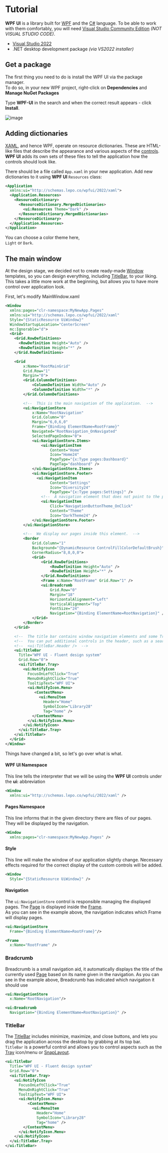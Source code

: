 # Tutorial
**WPF UI** is a library built for [WPF](https://docs.microsoft.com/en-us/visualstudio/designers/getting-started-with-wpf) and the [C#](https://docs.microsoft.com/en-us/dotnet/csharp/) language. To be able to work with them comfortably, you will need [Visual Studio Community Edition](https://visualstudio.microsoft.com/vs/community/) *(NOT VISUAL STUDIO CODE)*.

 - [Visual Studio 2022](https://visualstudio.microsoft.com/vs/community/)
 - .NET desktop development package *(via VS2022 installer)*

## Get a package
The first thing you need to do is install the WPF UI via the package manager.  
To do so, in your new WPF project, right-click on **Dependencies** and **Manage NuGet Packages**

Type **WPF-UI** in the search and when the correct result appears - click **Install**.

![image](https://user-images.githubusercontent.com/13592821/158079885-7715b552-bbc6-4574-bac9-92ecb7b161d8.png)

## Adding dictionaries
[XAML](https://docs.microsoft.com/en-us/dotnet/desktop/wpf/xaml/?view=netdesktop-6.0), and hence WPF, operate on resource dictionaries. These are HTML-like files that describe the appearance and various aspects of the [controls](https://Wpf.Ui.lepo.co/documentation/controls).  
**WPF UI** adds its own sets of these files to tell the application how the controls should look like.

There should be a file called `App.xaml` in your new application. Add new dictionaries to it using **WPF UI** `Resources` class:

```xml
<Application
  xmlns:ui="http://schemas.lepo.co/wpfui/2022/xaml">
  <Application.Resources>
    <ResourceDictionary>
      <ResourceDictionary.MergedDictionaries>
        <ui:Resources Theme="Dark" />
      </ResourceDictionary.MergedDictionaries>
    </ResourceDictionary>
  </Application.Resources>
</Application>

```

You can choose a color theme here,  
`Light` or `Dark`.

## The main window
At the design stage, we decided not to create ready-made [Window](https://docs.microsoft.com/en-us/dotnet/api/system.windows.window?view=windowsdesktop-6.0) templates, so you can design everything, including [TitleBar](https://github.com/lepoco/wpfui/blob/main/WPFUI/Controls/TitleBar.cs), to your liking. This takes a little more work at the beginning, but allows you to have more control over application look.

First, let's modify MainWindow.xaml

```xml
<Window
  xmlns:pages="clr-namespace:MyNewApp.Pages"
  xmlns:ui="http://schemas.lepo.co/wpfui/2022/xaml"
  Style="{StaticResource UiWindow}"
  WindowStartupLocation="CenterScreen"
  mc:Ignorable="d">
  <Grid>
    <Grid.RowDefinitions>
      <RowDefinition Height="Auto" />
      <RowDefinition Height="*" />
    </Grid.RowDefinitions>

    <Grid
        x:Name="RootMainGrid"
        Grid.Row="1"
        Margin="0">
        <Grid.ColumnDefinitions>
            <ColumnDefinition Width="Auto" />
            <ColumnDefinition Width="*" />
        </Grid.ColumnDefinitions>

        <!--  This is the main navigation of the application.  -->
        <ui:NavigationStore
            x:Name="RootNavigation"
            Grid.Column="0"
            Margin="6,0,6,0"
            Frame="{Binding ElementName=RootFrame}"
            Navigated="RootNavigation_OnNavigated"
            SelectedPageIndex="0">
            <ui:NavigationStore.Items>
                <ui:NavigationItem
                    Content="Home"
                    Icon="Home24"
                    PageType="{x:Type pages:Dashboard}"
                    PageTag="dashboard" />
            </ui:NavigationStore.Items>
            <ui:NavigationStore.Footer>
              <ui:NavigationItem
                    Content="Settings"
                    Icon="Diversity24"
                    PageType="{x:Type pages:Settings}" />
                <!--  A navigation element that does not point to the page can be used as a button.  -->
                <ui:NavigationItem
                    Click="NavigationButtonTheme_OnClick"
                    Content="Theme"
                    Icon="DarkTheme24" />
            </ui:NavigationStore.Footer>
        </ui:NavigationStore>

        <!--  We display our pages inside this element.  -->
        <Border
            Grid.Column="1"
            Background="{DynamicResource ControlFillColorDefaultBrush}"
            CornerRadius="8,0,0,0">
            <Grid>
                <Grid.RowDefinitions>
                    <RowDefinition Height="Auto" />
                    <RowDefinition Height="*" />
                </Grid.RowDefinitions>
                <Frame x:Name="RootFrame" Grid.Row="1" />
                <ui:Breadcrumb
                    Grid.Row="0"
                    Margin="18"
                    HorizontalAlignment="Left"
                    VerticalAlignment="Top"
                    FontSize="24"
                    Navigation="{Binding ElementName=RootNavigation}" />
            </Grid>
        </Border>
    </Grid>

    <!--  The title bar contains window navigation elements and some Tray related extras.  -->
    <!--  You can put additional controls in the header, such as a search bar.  -->
    <!--  <ui:TitleBar.Header />  -->
    <ui:TitleBar
      Title="WPF UI - Fluent design system"
      Grid.Row="0">
      <ui:TitleBar.Tray>
        <ui:NotifyIcon
          FocusOnLeftClick="True"
          MenuOnRightClick="True"
          TooltipText="WPF UI">
          <ui:NotifyIcon.Menu>
             <ContextMenu>
               <ui:MenuItem
                 Header="Home"
                 SymbolIcon="Library28"
                 Tag="home" />
            </ContextMenu>
          </ui:NotifyIcon.Menu>
        </ui:NotifyIcon>
      </ui:TitleBar.Tray>
    </ui:TitleBar>
  </Grid>
</Window>

```

Things have changed a bit, so let's go over what is what.

#### WPF UI Namespace
This line tells the interpreter that we will be using the **WPF UI** controls under the **ui:** abbreviation
```xml
<Window
  xmlns:ui="http://schemas.lepo.co/wpfui/2022/xaml" />
```

#### Pages Namespace
This line informs that in the given directory there are files of our pages. They will be displayed by the navigation.
```xml
<Window
  xmlns:pages="clr-namespace:MyNewApp.Pages" />
```

#### Style
This line will make the window of our application slightly change. Necessary effects required for the correct display of the custom controls will be added.
```xml
<Window
  Style="{StaticResource UiWindow}" />
```

#### Navigation
The `ui:NavigationStore` control is responsible managing the displayed pages. The [Page](https://docs.microsoft.com/en-us/dotnet/api/system.windows.controls.page) is displayed inside the [Frame](https://docs.microsoft.com/en-us/dotnet/api/system.windows.controls.frame).  
As you can see in the example above, the navigation indicates which Frame will display pages.
```xml
<ui:NavigationStore
  Frame="{Binding ElementName=RootFrame}"/>

<Frame
  x:Name="RootFrame" />
```

### Bradcrumb
Breadcrumb is a small navigation aid, it automatically displays the title of the currently used [Page](https://docs.microsoft.com/en-us/dotnet/api/system.windows.controls.page) based on its name given in the navigation. As you can see in the example above, Breadcrumb has indicated which navigation it should use
```xml
<ui:NavigationStore
  x:Name="RootNavigation"/>

<ui:Breadcrumb
  Navigation="{Binding ElementName=RootNavigation}" />
```

### TitleBar
The [TitleBar](https://github.com/lepoco/wpfui/blob/main/src/Wpf.Ui/Controls/TitleBar.cs) includes minimize, maximize, and close buttons, and lets you drag the application across the desktop by grabbing at its top bar.  
`TitleBar` is a powerful control and allows you to control aspects such as the [Tray](https://github.com/lepoco/wpfui/blob/main/src/Wpf.Ui/Tray/NotifyIcon.cs) icon/menu or [SnapLayout](https://github.com/lepoco/wpfui/blob/main/src/Wpf.Ui/Controls/SnapLayout.cs).

```xml
<ui:TitleBar
  Title="WPF UI - Fluent design system"
  Grid.Row="0">
  <ui:TitleBar.Tray>
    <ui:NotifyIcon
      FocusOnLeftClick="True"
      MenuOnRightClick="True"
      TooltipText="WPF UI">
      <ui:NotifyIcon.Menu>
          <ContextMenu>
            <ui:MenuItem
              Header="Home"
              SymbolIcon="Library28"
              Tag="home" />
        </ContextMenu>
      </ui:NotifyIcon.Menu>
    </ui:NotifyIcon>
  </ui:TitleBar.Tray>
</ui:TitleBar>
```
